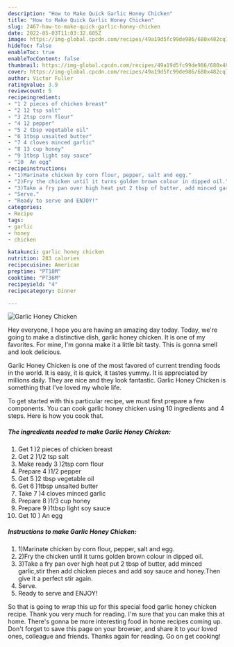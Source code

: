 ```yaml
---
description: "How to Make Quick Garlic Honey Chicken"
title: "How to Make Quick Garlic Honey Chicken"
slug: 2467-how-to-make-quick-garlic-honey-chicken
date: 2022-05-03T11:03:32.605Z
image: https://img-global.cpcdn.com/recipes/49a19d5fc99de986/680x482cq70/garlic-honey-chicken-recipe-main-photo.jpg
hideToc: false
enableToc: true
enableTocContent: false
thumbnail: https://img-global.cpcdn.com/recipes/49a19d5fc99de986/680x482cq70/garlic-honey-chicken-recipe-main-photo.jpg
cover: https://img-global.cpcdn.com/recipes/49a19d5fc99de986/680x482cq70/garlic-honey-chicken-recipe-main-photo.jpg
author: Victor Fuller
ratingvalue: 3.9
reviewcount: 5
recipeingredient:
- "1 2 pieces of chicken breast"
- "2 12 tsp salt"
- "3 2tsp corn flour"
- "4 12 pepper"
- "5 2 tbsp vegetable oil"
- "6 1tbsp unsalted butter"
- "7 4 cloves minced garlic"
- "8 13 cup honey"
- "9 1tbsp light soy sauce"
- "10  An egg"
recipeinstructions:
- "1)Marinate chicken by corn flour, pepper, salt and egg."
- "2)Fry the chicken until it turns golden brown colour in dipped oil."
- "3)Take a fry pan over high heat put 2 tbsp of butter, add minced garlic,stir then add chicken pieces and add soy sauce and honey.Then give it a perfect stir again."
- "Serve."
- "Ready to serve and ENJOY!"
categories:
- Recipe
tags:
- garlic
- honey
- chicken

katakunci: garlic honey chicken 
nutrition: 283 calories
recipecuisine: American
preptime: "PT18M"
cooktime: "PT36M"
recipeyield: "4"
recipecategory: Dinner

---
```



![Garlic Honey Chicken](https://img-global.cpcdn.com/recipes/49a19d5fc99de986/680x482cq70/garlic-honey-chicken-recipe-main-photo.jpg)

Hey everyone, I hope you are having an amazing day today. Today, we're going to make a distinctive dish, garlic honey chicken. It is one of my favorites. For mine, I'm gonna make it a little bit tasty. This is gonna smell and look delicious.



Garlic Honey Chicken is one of the most favored of current trending foods in the world. It is easy, it is quick, it tastes yummy. It is appreciated by millions daily. They are nice and they look fantastic. Garlic Honey Chicken is something that I've loved my whole life.


To get started with this particular recipe, we must first prepare a few components. You can cook garlic honey chicken using 10 ingredients and 4 steps. Here is how you cook that.

<!--inarticleads1-->

##### The ingredients needed to make Garlic Honey Chicken:

1. Get 1 )2 pieces of chicken breast
1. Get 2 )1/2 tsp salt
1. Make ready 3 )2tsp corn flour
1. Prepare 4 )1/2 pepper
1. Get 5 )2 tbsp vegetable oil
1. Get 6 )1tbsp unsalted butter
1. Take 7 )4 cloves minced garlic
1. Prepare 8 )1/3 cup honey
1. Prepare 9 )1tbsp light soy sauce
1. Get 10 ) An egg




<!--inarticleads2-->

##### Instructions to make Garlic Honey Chicken:

1. 1)Marinate chicken by corn flour, pepper, salt and egg.
1. 2)Fry the chicken until it turns golden brown colour in dipped oil.
1. 3)Take a fry pan over high heat put 2 tbsp of butter, add minced garlic,stir then add chicken pieces and add soy sauce and honey.Then give it a perfect stir again.
1. Serve.
1. Ready to serve and ENJOY!



So that is going to wrap this up for this special food garlic honey chicken recipe. Thank you very much for reading. I'm sure that you can make this at home. There's gonna be more interesting food in home recipes coming up. Don't forget to save this page on your browser, and share it to your loved ones, colleague and friends. Thanks again for reading. Go on get cooking!
